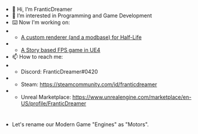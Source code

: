 - 👋 Hi, I’m FranticDreamer
- 👀 I’m interested in Programming and Game Development
- ⌨️ Now I'm working on:
- - [A custom renderer (and a modbase) for Half-Life](https://github.com/edgarbarney/halflife-planckepoch/tree/spirit/spirit-1.8-trinity)
- - [A Story based FPS game in UE4](https://store.steampowered.com/app/1353210/CAPITAL/)
- 📫 How to reach me:
- - Discord: FranticDreamer#0420
- - Steam: https://steamcommunity.com/id/franticdreamer
- - Unreal Marketplace: https://www.unrealengine.com/marketplace/en-US/profile/FranticDreamer
# 
- Let's rename our Modern Game "Engines" as "Motors".

